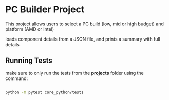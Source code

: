 # PC Builder Project



This project allows users to select a PC build (low, mid or high budget) and platform (AMD or Intel)

loads component details from a JSON file, and prints a summary with full details




## Running Tests

make sure to only run the tests from the **projects** folder using the command:

```bash

python -m pytest core_python/tests

